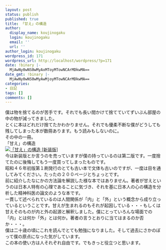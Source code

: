 ```yaml
---
layout: post
status: publish
published: true
title: 「甘え」の構造
author:
  display_name: koujinogaku
  login: koujinogaku
  email: ''
  url: ''
author_login: koujinogaku
wordpress_id: 171
wordpress_url: http://localhost/wordpress/?p=171
date: !binary |-
  MjAwNy0wNS0wMyAxMToyMTowNCArMDkwMA==
date_gmt: !binary |-
  MjAwNy0wNS0wMyAwMjoyMTowNCArMDkwMA==
categories:
- 日記
tags: []
comments: []
---
```

<p>僕は物を捨てるのが苦手です。それでも長い間かけて捨てていてずいぶん部屋の中の物が減ってきました。<br />
とくに本はどれだけ捨てたかわかりません。それでも優柔不断な僕がどうしても残してしまった本が数冊あります。もう読みもしないのに。<br />
その中の一冊。<br />
「甘え」の構造<br />
<a href="http://www.amazon.co.jp/gp/product/4335651066?ie=UTF8&tag=koujinogakuse-22&linkCode=as2&camp=247&creative=1211&creativeASIN=4335651066"><IMG SRC="http://g-ec2.images-amazon.com/images/I/51SMJHP2HDL._AA240_.jpg" ALT="「甘え」の構造 [新装版]" border="0"></a><img src="http://www.assoc-amazon.jp/e/ir?t=koujinogakuse-22&l=as2&o=9&a=4335651066" width="1" height="1" border="0" alt="" style="border:none !important; margin:0px !important;" /><br />
今は新装版とか言うのを売っていますが僕の持っているのは第二版です。一度捨てたのに後悔してもう一度買ってしまったものです。<br />
昭和４６年初版第１刷発行のとても古い本で文体も古いのですが、一度は目を通してみてください。たったの２００ページとちょっとです。<br />
前に紹介したなにかの方法論を解説した様な本ではありません。著者が甘えというのは日本人特有の心理であることに気づき、それを基に日本人の心の構造を分析した精神科医の論文のような本です。<br />
一貫して述べられているのは人間関係が「内」と「外」という概念から成り立っているということです。甘えが生まれるのもそれが起因している・・・もしくは甘えそのものが内と外の起源と解釈しました。僕にとっていろんな場面での「内」とは何か「外」とは何か。著者の言うとおりに当てはまるのか否か・・・。<br />
僕は二十歳の頃にこれを読んでとても勉強になりました。そして過去にさかのぼって僕の原点になった気がしています。<br />
この本の使い方は人それぞれ自由です。でもきっと役立つと思います。</p>
